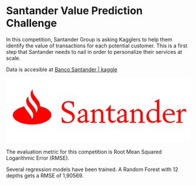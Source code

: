 # Santander Value Prediction Challenge

In this competition, Santander Group is asking Kagglers to help them identify the value of transactions for each potential customer. This is a first step that Santander needs to nail in order to personalize their services at scale.

Data is accesible at [Banco Santander | kaggle]([https://www.kaggle.com/competitions/santander-value-prediction-challenge/leaderboard](https://www.kaggle.com/competitions/santander-value-prediction-challenge/data))

![logo santander](src/utils/Santander-Logo.png)

The evaluation metric for this competition is Root Mean Squared Logarithmic Error (RMSE).

Several regression models have been trained. A Random Forest with 12 depths gets a RMSE of 1,90569. 
